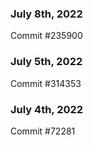 ### July 8th, 2022

Commit #235900

### July 5th, 2022

Commit #314353


### July 4th, 2022

Commit #72281
